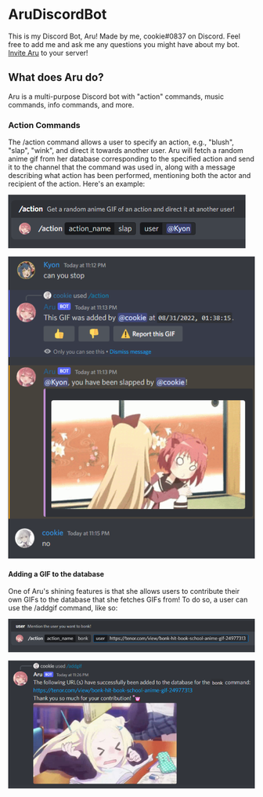 # AruDiscordBot
This is my Discord Bot, Aru!
Made by me, cookie#0837 on Discord. Feel free to add me and ask me any questions you might have about my bot.
[Invite Aru](https://discord.com/api/oauth2/authorize?client_id=1009180210823970956&permissions=8&scope=applications.commands%20bot) to your server!

## What does Aru do?
Aru is a multi-purpose Discord bot with "action" commands, music commands, info commands, and more.

### Action Commands
The /action command allows a user to specify an action, e.g., "blush", "slap", "wink", and direct it towards another user. Aru will fetch a random anime gif from her database corresponding to the specified action and send it to the channel that the command was used in, along with a message describing what action has been performed, mentioning both the actor and recipient of the action. Here's an example:

![action command example image](/images/action_command_example.png)

![action command example2 image](/images/action_command_example_2.png)

#### Adding a GIF to the database
One of Aru's shining features is that she allows users to contribute their own GIFs to the database that she fetches GIFs from! To do so, a user can use the /addgif command, like so:

![addgif command example image](/images/addgif_command_example.png)

![addgif command example2 image](/images/addgif_command_example_2.png)
